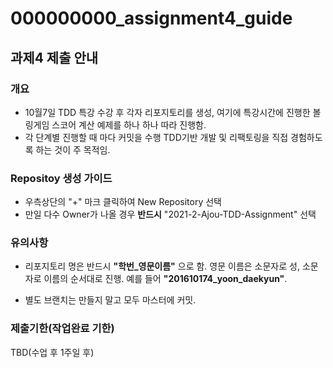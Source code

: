 # 000000000_assignment4_guide
## 과제4 제출 안내

### 개요
* 10월7일 TDD 특강 수강 후 각자 리포지토리를 생성, 여기에 특강시간에 진행한 볼링게임 스코어 계산 예제를 하나 하나 따라 진행함.
* 각 단계별 진행할 때 마다 커밋을 수행 TDD기반 개발 및 리팩토링을 직접 경험하도록 하는 것이 주 목적임.

### Repositoy 생성 가이드
* 우측상단의 "+" 마크 클릭하여 New Repository 선택
* 만일 다수 Owner가 나올 경우 **반드시** "2021-2-Ajou-TDD-Assignment" 선택

  
### 유의사항
* 리포지토리 명은 반드시 **"학번_영문이름"** 으로 함.
영문 이름은 소문자로 성, 소문자로 이름의 순서대로 진행.
예를 들어 **"201610174_yoon_daekyun"**.
  
* 별도 브랜치는 만들지 말고 모두 마스터에 커밋.

### 제출기한(작업완료 기한)
TBD(수업 후 1주일 후)
